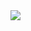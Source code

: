 <img src="https://capsule-render.vercel.app/api?type=waving&color=auto&height=300&section=header&text=Welcome&fontSize=60" />

